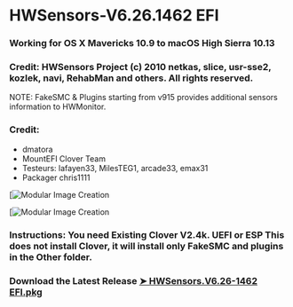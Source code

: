 # HWSensors-V6.26.1462 EFI

### Working for OS X Mavericks 10.9 to macOS High Sierra 10.13

### Credit: HWSensors Project (c) 2010 netkas, slice, usr-sse2, kozlek, navi, RehabMan and others. All rights reserved.
NOTE: FakeSMC & Plugins starting from v915 provides additional sensors information to HWMonitor.

### Credit:
- dmatora
- MountEFI Clover Team
- Testeurs: lafayen33, MilesTEG1, arcade33, emax31
- Packager chris1111

[![Modular Image Creation](https://i62.servimg.com/u/f62/18/50/18/69/1captu33.png)

[![Modular Image Creation](https://i62.servimg.com/u/f62/18/50/18/69/2captu20.png)
  

### Instructions: You need Existing Clover V2.4k. UEFI or ESP This does not install Clover, it will install only FakeSMC and plugins in the Other folder.

### Download the Latest Release [➤ HWSensors.V6.26-1462 EFI.pkg ](https://github.com/chris1111/HWSensors-V6.26.1462-EFI/releases)